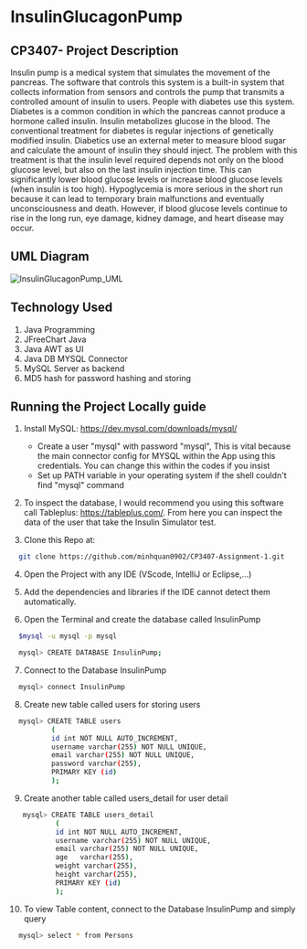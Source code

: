 # InsulinGlucagonPump


## CP3407- Project Description

Insulin pump is a medical system that simulates the movement of the pancreas. The software that controls this system is a built-in system that collects information from sensors and controls the pump that transmits a controlled amount of insulin to users. 
People with diabetes use this system. Diabetes is a common condition in which the pancreas cannot produce a hormone called insulin. Insulin metabolizes glucose in the blood. The conventional treatment for diabetes is regular injections of genetically modified insulin. Diabetics use an external meter to measure blood sugar and calculate the amount of insulin they should inject.
The problem with this treatment is that the insulin level required depends not only on the blood glucose level, but also on the last insulin injection time. This can significantly lower blood glucose levels or increase blood glucose levels (when insulin is too high). Hypoglycemia is more serious in the short run because it can lead to temporary brain malfunctions and eventually unconsciousness and death. However, if blood glucose levels continue to rise in the long run, eye damage, kidney damage, and heart disease may occur.

## UML Diagram

![InsulinGlucagonPump_UML](https://user-images.githubusercontent.com/58071533/130734918-f90673d7-c2e3-4355-a114-3759d34b75f9.png)


## Technology Used
1. Java Programming
2. JFreeChart Java
3. Java AWT as UI
4. Java DB MYSQL Connector
5. MySQL Server as backend
6. MD5 hash for password hashing and storing

## Running the Project Locally guide
1. Install MySQL: https://dev.mysql.com/downloads/mysql/
    - Create a user "mysql" with password "mysql", This is vital because the main connector config for MYSQL within the App using this credentials. You can change this within the codes if you insist
    - Set up PATH variable in your operating system if the shell couldn't find "mysql" command


2. To inspect the database, I would recommend you using this software call Tableplus: https://tableplus.com/. From here you can inspect the data of the user that take the Insulin Simulator test.


3. Clone this Repo at:
  ```sh
    git clone https://github.com/minhquan0902/CP3407-Assignment-1.git
  ```
4. Open the Project with any IDE (VScode, IntelliJ or Eclipse,...)


5. Add the dependencies and libraries if the IDE cannot detect them automatically.

6. Open the Terminal and create the database called InsulinPump
  ```sh
    $mysql -u mysql -p mysql
  ```
  
  ```sh
    mysql> CREATE DATABASE InsulinPump;
  ```
  
7. Connect to the Database InsulinPump 

  ```sh
    mysql> connect InsulinPump
  ```
  
8. Create new table called users for storing users
  
  ```sh
    mysql> CREATE TABLE users
            (
            id int NOT NULL AUTO_INCREMENT,
            username varchar(255) NOT NULL UNIQUE,
            email varchar(255) NOT NULL UNIQUE,
            password varchar(255),
            PRIMARY KEY (id)
            );
  ```
9. Create another table called users_detail for user detail

 ```sh
    mysql> CREATE TABLE users_detail
            (
            id int NOT NULL AUTO_INCREMENT,
            username varchar(255) NOT NULL UNIQUE,
            email varchar(255) NOT NULL UNIQUE,
            age   varchar(255),
            weight varchar(255),
            height varchar(255),
            PRIMARY KEY (id)
            );
  ```
  
10. To view Table content, connect to the Database InsulinPump and simply query

  ```sh
    mysql> select * from Persons
  ```
  
